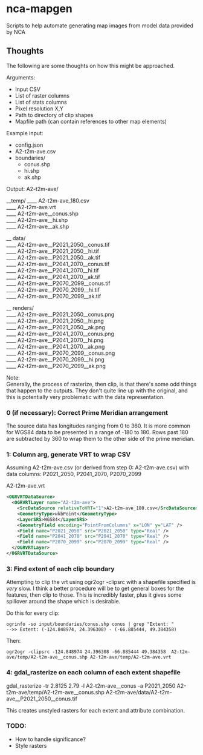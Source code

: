 # nca-mapgen
Scripts to help automate generating map images from model data provided by NCA

## Thoughts
The following are some thoughts on how this might be approached.

Arguments:
- Input CSV
- List of raster columns
- List of stats columns
- Pixel resolution X,Y
- Path to directory of clip shapes
- Mapfile path (can contain references to other map elements)

Example input:
- config.json
- A2-t2m-ave.csv
- boundaries/  
  - conus.shp
  - hi.shp
  - ak.shp

Output:
A2-t2m-ave/  

__temp/
____ A2-t2m-ave_180.csv  
____ A2-t2m-ave.vrt  
____ A2-t2m-ave__conus.shp  
____ A2-t2m-ave__hi.shp  
____ A2-t2m-ave__ak.shp  

__ data/  
____ A2-t2m-ave__P2021_2050__conus.tif  
____ A2-t2m-ave__P2021_2050__hi.tif  
____ A2-t2m-ave__P2021_2050__ak.tif  
____ A2-t2m-ave__P2041_2070__conus.tif  
____ A2-t2m-ave__P2041_2070__hi.tif  
____ A2-t2m-ave__P2041_2070__ak.tif  
____ A2-t2m-ave__P2070_2099__conus.tif  
____ A2-t2m-ave__P2070_2099__hi.tif  
____ A2-t2m-ave__P2070_2099__ak.tif  

__ renders/  
____ A2-t2m-ave__P2021_2050__conus.png  
____ A2-t2m-ave__P2021_2050__hi.png  
____ A2-t2m-ave__P2021_2050__ak.png  
____ A2-t2m-ave__P2041_2070__conus.png  
____ A2-t2m-ave__P2041_2070__hi.png  
____ A2-t2m-ave__P2041_2070__ak.png  
____ A2-t2m-ave__P2070_2099__conus.png  
____ A2-t2m-ave__P2070_2099__hi.png  
____ A2-t2m-ave__P2070_2099__ak.png  

Note:  
Generally, the process of rasterize, then clip, is that there's some odd things that happen to the outputs. They don't quite line up with the original, and this is potentially very problematic with the data representation.

### 0 (if necessary): Correct Prime Meridian arrangement
The source data has longitudes ranging from 0 to 360. It is more common for WGS84 data to be presented in a range of -180 to 180. Rows past 180 are subtracted by 360 to wrap them to the other side of the prime meridian.

### 1: Column arg, generate VRT to wrap CSV
Assuming A2-t2m-ave.csv (or derived from step 0: A2-t2m-ave.csv) with data columns: P2021_2050, P2041_2070, P2070_2099

A2-t2m-ave.vrt
```xml
<OGRVRTDataSource>
  <OGRVRTLayer name="A2-t2m-ave">
    <SrcDataSource relativeToVRT="1">A2-t2m-ave_180.csv</SrcDataSource>
    <GeometryType>wkbPoint</GeometryType>
    <LayerSRS>WGS84</LayerSRS>
    <GeometryField encoding="PointFromColumns" x="LON" y="LAT" />
    <Field name="P2021_2050" src="P2021_2050" type="Real" />
    <Field name="P2041_2070" src="P2041_2070" type="Real" />
    <Field name="P2070_2099" src="P2070_2099" type="Real" />
  </OGRVRTLayer>
</OGRVRTDataSource>
```

### 3: Find extent of each clip boundary
Attempting to clip the vrt using ogr2ogr -clipsrc with a shapefile specified is _very_ slow. I think a better procedure will be to get general boxes for the features, then clip to those. This is incredibly faster, plus it gives some spillover around the shape which is desirable.

Do this for every clip:
```
ogrinfo -so input/boundaries/conus.shp conus | grep "Extent: "
-->> Extent: (-124.848974, 24.396308) - (-66.885444, 49.384358)
```

Then:
```
ogr2ogr -clipsrc -124.848974 24.396308 -66.885444 49.384358  A2-t2m-ave/temp/A2-t2m-ave__conus.shp A2-t2m-ave/temp/A2-t2m-ave.vrt
```

### 4: gdal_rasterize on each column of each extent shapefile
gdal_rasterize -tr 2.8125 2.79 -l A2-t2m-ave__conus -a P2021_2050 A2-t2m-ave/temp/A2-t2m-ave__conus.shp A2-t2m-ave/data/A2-t2m-ave__P2021_2050__conus.tif

This creates unstyled rasters for each extent and attribute combination.

### TODO:
- How to handle significance?
- Style rasters